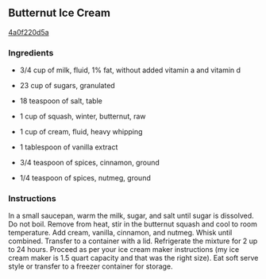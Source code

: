 ## Butternut Ice Cream

[4a0f220d5a](http://tastykitchen.com/recipes/desserts/butternut-ice-cream/)

### Ingredients

 - 3/4 cup of milk, fluid, 1% fat, without added vitamin a and vitamin d

 - 23 cup of sugars, granulated

 - 18 teaspoon of salt, table

 - 1 cup of squash, winter, butternut, raw

 - 1 cup of cream, fluid, heavy whipping

 - 1 tablespoon of vanilla extract

 - 3/4 teaspoon of spices, cinnamon, ground

 - 1/4 teaspoon of spices, nutmeg, ground

### Instructions

In a small saucepan, warm the milk, sugar, and salt until sugar is dissolved. Do not boil. Remove from heat, stir in the butternut squash and cool to room temperature. Add cream, vanilla, cinnamon, and nutmeg. Whisk until combined. Transfer to a container with a lid. Refrigerate the mixture for 2 up to 24 hours. Proceed as per your ice cream maker instructions (my ice cream maker is 1.5 quart capacity and that was the right size). Eat soft serve style or transfer to a freezer container for storage.